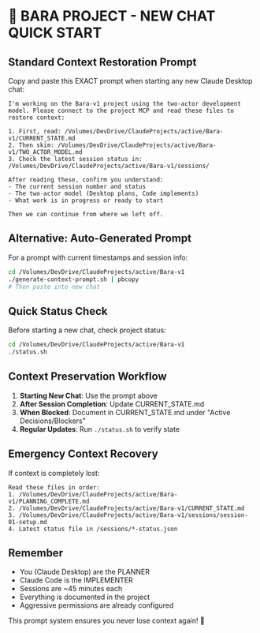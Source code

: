 # 🚀 BARA PROJECT - NEW CHAT QUICK START

## Standard Context Restoration Prompt

Copy and paste this EXACT prompt when starting any new Claude Desktop chat:

```
I'm working on the Bara-v1 project using the two-actor development model. Please connect to the project MCP and read these files to restore context:

1. First, read: /Volumes/DevDrive/ClaudeProjects/active/Bara-v1/CURRENT_STATE.md
2. Then skim: /Volumes/DevDrive/ClaudeProjects/active/Bara-v1/TWO_ACTOR_MODEL.md
3. Check the latest session status in: /Volumes/DevDrive/ClaudeProjects/active/Bara-v1/sessions/

After reading these, confirm you understand:
- The current session number and status
- The two-actor model (Desktop plans, Code implements)
- What work is in progress or ready to start

Then we can continue from where we left off.
```

## Alternative: Auto-Generated Prompt

For a prompt with current timestamps and session info:
```bash
cd /Volumes/DevDrive/ClaudeProjects/active/Bara-v1
./generate-context-prompt.sh | pbcopy
# Then paste into new chat
```

## Quick Status Check

Before starting a new chat, check project status:
```bash
cd /Volumes/DevDrive/ClaudeProjects/active/Bara-v1
./status.sh
```

## Context Preservation Workflow

1. **Starting New Chat**: Use the prompt above
2. **After Session Completion**: Update CURRENT_STATE.md
3. **When Blocked**: Document in CURRENT_STATE.md under "Active Decisions/Blockers"
4. **Regular Updates**: Run `./status.sh` to verify state

## Emergency Context Recovery

If context is completely lost:
```
Read these files in order:
1. /Volumes/DevDrive/ClaudeProjects/active/Bara-v1/PLANNING_COMPLETE.md
2. /Volumes/DevDrive/ClaudeProjects/active/Bara-v1/CURRENT_STATE.md
3. /Volumes/DevDrive/ClaudeProjects/active/Bara-v1/sessions/session-01-setup.md
4. Latest status file in /sessions/*-status.json
```

## Remember

- You (Claude Desktop) are the PLANNER
- Claude Code is the IMPLEMENTER
- Sessions are ~45 minutes each
- Everything is documented in the project
- Aggressive permissions are already configured

This prompt system ensures you never lose context again! 🎯
